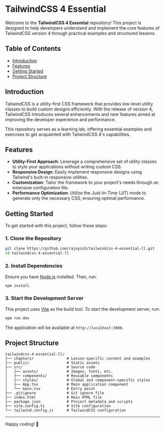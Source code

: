 # TailwindCSS 4 Essential

Welcome to the **TailwindCSS 4 Essential** repository! This project is designed to help developers understand and implement the core features of TailwindCSS version 4 through practical examples and structured lessons.

## Table of Contents

- [Introduction](#introduction)
- [Features](#features)
- [Getting Started](#getting-started)
- [Project Structure](#project-structure)

## Introduction

TailwindCSS is a utility-first CSS framework that provides low-level utility classes to build custom designs efficiently. With the release of version 4, TailwindCSS introduces several enhancements and new features aimed at improving the developer experience and performance.

This repository serves as a learning lab, offering essential examples and exercises to get acquainted with TailwindCSS 4's capabilities.

## Features

- **Utility-First Approach**: Leverage a comprehensive set of utility classes to style your applications without writing custom CSS.
- **Responsive Design**: Easily implement responsive designs using Tailwind's built-in responsive utilities.
- **Customization**: Tailor the framework to your project's needs through an extensive configuration file.
- **Performance Optimization**: Utilize the Just-In-Time (JIT) mode to generate only the necessary CSS, ensuring optimal performance.

## Getting Started

To get started with this project, follow these steps:

### 1. Clone the Repository

```bash
git clone https://github.com/rajoyish/tailwindcss-4-essential-ll.git
cd tailwindcss-4-essential-ll
```

### 2. Install Dependencies

Ensure you have [Node.js](https://nodejs.org/) installed. Then, run:

```bash
npm install
```

### 3. Start the Development Server

This project uses [Vite](https://vitejs.dev/) as the build tool. To start the development server, run:

```bash
npm run dev
```

The application will be available at `http://localhost:3000`.

## Project Structure

```
tailwindcss-4-essential-ll/
├── chapters/               # Lesson-specific content and examples
├── public/                 # Static assets
├── src/                    # Source code
│   ├── assets/             # Images, fonts, etc.
│   ├── components/         # Reusable components
│   ├── styles/             # Global and component-specific styles
│   ├── App.tsx             # Main application component
│   └── main.tsx            # Entry point
├── .gitignore              # Git ignore file
├── index.html              # Main HTML file
├── package.json            # Project metadata and scripts
├── vite.config.ts          # Vite configuration
└── tailwind.config.js      # TailwindCSS configuration
```

---

Happy coding! 🚀

